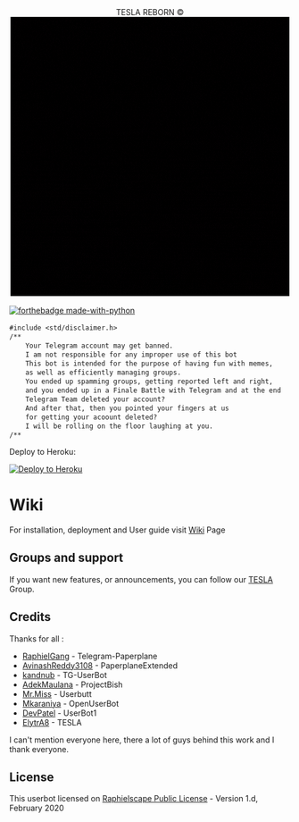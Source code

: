 <div align="center">TESLA REBORN ©</div>

<div align=center><img src="logo.gif" alt="Logo"></div>


[![forthebadge made-with-python](http://ForTheBadge.com/images/badges/made-with-python.svg)](https://www.python.org/)


```
#include <std/disclaimer.h>
/**
    Your Telegram account may get banned.
    I am not responsible for any improper use of this bot
    This bot is intended for the purpose of having fun with memes,
    as well as efficiently managing groups.
    You ended up spamming groups, getting reported left and right,
    and you ended up in a Finale Battle with Telegram and at the end
    Telegram Team deleted your account?
    And after that, then you pointed your fingers at us
    for getting your acoount deleted?
    I will be rolling on the floor laughing at you.
/**
```


Deploy to Heroku:
<p align="left"><a href="https://heroku.com/deploy?template=https://github.com/MrRobot222/TESLA"> <img src="https://www.herokucdn.com/deploy/button.svg" alt="Deploy to Heroku" /></a></p>

# Wiki 

For installation, deployment and User guide visit [Wiki](https://github.com/MrRobot222/TESLA/wiki) Page
## Groups and support

If you want new features, or announcements, you can follow our [TESLA](https://t.me/reborn_tesla) Group.



## Credits

Thanks for all : 
* [RaphielGang](https://github.com/RaphielGang) - Telegram-Paperplane
* [AvinashReddy3108](https://github.com/AvinashReddy3108) - PaperplaneExtended
* [kandnub](https://github.com/kandnub) - TG-UserBot
* [AdekMaulana](https://github.com/adekmaulana) - ProjectBish
* [Mr.Miss](https://github.com/keselekpermen69) - Userbutt
* [Mkaraniya](https://github.com/mkaraniya) - OpenUserBot
* [DevPatel](https://github.com/Devp73) - UserBot1
* [ElytrA8](https://github.com/ElytrA8) - TESLA

I can't mention everyone here, there a lot of guys behind this work and I thank everyone.
## License

This userbot licensed on [Raphielscape Public License](https://github.com/MrRobot222/TESLA/blol/master/LICENSE) - Version 1.d, February 2020

